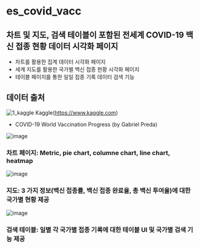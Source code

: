 # es_covid_vacc

## 차트 및 지도, 검색 테이블이 포함된 전세계 COVID-19 백신 접종 현황 데이터 시각화 페이지
- 차트를 활용한 집계 데이터 시각화 페이지
- 세계 지도를 활용한 국가별 백신 접종 현황 시각화 페이지
- 테이블 페이지를 통한 일일 접종 기록 데이터 검색 기능

## 데이터 출처
![1_kaggle](https://user-images.githubusercontent.com/18020227/120883873-aaaf5a00-c61a-11eb-877a-e2f6b53a0dd1.PNG)
Kaggle(https://www.kaggle.com)
- COVID-19 World Vaccination Progress (by Gabriel Preda)


![image](https://user-images.githubusercontent.com/18020227/120883888-c9adec00-c61a-11eb-80f4-9cea9b7e9b2b.png)
### 차트 페이지: Metric, pie chart, columne chart, line chart, heatmap


![image](https://user-images.githubusercontent.com/18020227/120883904-e0ecd980-c61a-11eb-80cd-43b423c9014d.png)
### 지도: 3 가지 정보(백신 접종률, 백신 접종 완료율, 총 백신 투여율)에 대한 국가별 현황 제공

![image](https://user-images.githubusercontent.com/18020227/120883912-f19d4f80-c61a-11eb-88e5-ffbc2a8242df.png)
### 검색 테이블: 일별 각 국가별 접종 기록에 대한 테이블 UI 및 국가별 검색 기능 제공
